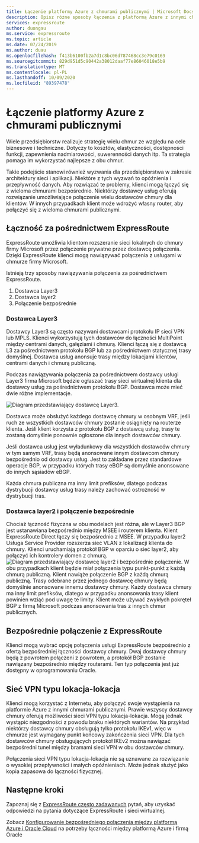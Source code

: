 ```yaml
---
title: Łączenie platformy Azure z chmurami publicznymi | Microsoft Docs
description: Opisz różne sposoby łączenia z platformą Azure z innymi chmurami publicznymi
services: expressroute
author: duongau
ms.service: expressroute
ms.topic: article
ms.date: 07/24/2019
ms.author: duau
ms.openlocfilehash: f413b6100fb2a7d1c8bc06d787468cc3e79c0169
ms.sourcegitcommit: 829d951d5c90442a38012daaf77e86046018e5b9
ms.translationtype: MT
ms.contentlocale: pl-PL
ms.lasthandoff: 10/09/2020
ms.locfileid: "89397478"
---
```

# <a name="connecting-azure-with-public-clouds"></a>Łączenie platformy Azure z chmurami publicznymi

Wiele przedsiębiorstw realizuje strategię wielu chmur ze względu na cele biznesowe i techniczne. Dotyczy to kosztów, elastyczności, dostępności funkcji, zapewnienia nadmiarowości, suwerenności danych itp. Ta strategia pomaga im wykorzystać najlepsze z obu chmur. 

Takie podejście stanowi również wyzwania dla przedsiębiorstwa w zakresie architektury sieci i aplikacji. Niektóre z tych wyzwań to opóźnienia i przepływność danych. Aby rozwiązać te problemy, klienci mogą łączyć się z wieloma chmurami bezpośrednio. Niektórzy dostawcy usług oferują rozwiązanie umożliwiające połączenie wielu dostawców chmury dla klientów. W innych przypadkach klient może wdrożyć własny router, aby połączyć się z wieloma chmurami publicznymi.
## <a name="connectivity-via-expressroute"></a>Łączność za pośrednictwem ExpressRoute
ExpressRoute umożliwia klientom rozszeranie sieci lokalnych do chmury firmy Microsoft przez połączenie prywatne przez dostawcę połączenia. Dzięki ExpressRoute klienci mogą nawiązywać połączenia z usługami w chmurze firmy Microsoft.

Istnieją trzy sposoby nawiązywania połączenia za pośrednictwem ExpressRoute.

1. Dostawca Layer3
2. Dostawca layer2
3. Połączenie bezpośrednie

### <a name="layer3-provider"></a>Dostawca Layer3

Dostawcy Layer3 są często nazywani dostawcami protokołu IP sieci VPN lub MPLS. Klienci wykorzystują tych dostawców do łączności MultiPoint między centrami danych, gałęziami i chmurą. Klienci łączą się z dostawcą L3 za pośrednictwem protokołu BGP lub za pośrednictwem statycznej trasy domyślnej. Dostawca usług anonsuje trasy między lokacjami klientów, centrami danych i chmurą publiczną. 
 
Podczas nawiązywania połączenia za pośrednictwem dostawcy usługi Layer3 firma Microsoft będzie ogłaszać trasy sieci wirtualnej klienta dla dostawcy usług za pośrednictwem protokołu BGP. Dostawca może mieć dwie różne implementacje.

![Diagram przedstawiający dostawcę Layer3.](media/expressroute-connect-azure-to-public-cloud/azure-to-public-clouds-l3.png)

Dostawca może obsłużyć każdego dostawcę chmury w osobnym VRF, jeśli ruch ze wszystkich dostawców chmury zostanie osiągnięty na routerze klienta. Jeśli klient korzysta z protokołu BGP z dostawcą usług, trasy te zostaną domyślnie ponownie ogłoszone dla innych dostawców chmury. 

Jeśli dostawca usług jest wyładunkowy dla wszystkich dostawców chmury w tym samym VRF, trasy będą anonsowane innym dostawcom chmury bezpośrednio od dostawcy usług. Jest to zakładane przez standardowe operacje BGP, w przypadku których trasy eBGP są domyślnie anonsowane do innych sąsiadów eBGP.

Każda chmura publiczna ma inny limit prefiksów, dlatego podczas dystrybucji dostawcy usług trasy należy zachować ostrożność w dystrybucji tras.

### <a name="layer2-provider-and-direct-connection"></a>Dostawca layer2 i połączenie bezpośrednie

Chociaż łączność fizyczna w obu modelach jest różna, ale w Layer3 BGP jest ustanawiana bezpośrednio między MSEE i routerem klienta. Klient ExpressRoute Direct łączy się bezpośrednio z MSEE. W przypadku layer2 Usługa Service Provider rozszerza sieć VLAN z lokalizacji klienta do chmury. Klienci uruchamiają protokół BGP w oparciu o sieć layer2, aby połączyć ich kontrolery domen z chmurą.
![Diagram przedstawiający dostawcę layer2 i bezpośrednie połączenie.](media/expressroute-connect-azure-to-public-cloud/azure-to-public-clouds-l2.png)
W obu przypadkach klient będzie miał połączenia typu punkt-punkt z każdą chmurą publiczną. Klient nawiąże połączenie BGP z każdą chmurą publiczną. Trasy odebrane przez jednego dostawcę chmury będą domyślnie anonsowane innemu dostawcy chmury. Każdy dostawca chmury ma inny limit prefiksów, dlatego w przypadku anonsowania trasy klient powinien wziąć pod uwagę te limity. Klient może używać zwykłych pokręteł BGP z firmą Microsoft podczas anonsowania tras z innych chmur publicznych.

## <a name="direct-connection-with-expressroute"></a>Bezpośrednie połączenie z ExpressRoute

Klienci mogą wybrać opcję połączenia usługi ExpressRoute bezpośrednio z ofertą bezpośredniej łączności dostawcy chmury. Dwaj dostawcy chmury będą z powrotem połączeni z powrotem, a protokół BGP zostanie nawiązany bezpośrednio między routerami. Ten typ połączenia jest już dostępny w oprogramowaniu Oracle.

## <a name="site-to-site-vpn"></a>Sieć VPN typu lokacja-lokacja

Klienci mogą korzystać z Internetu, aby połączyć swoje wystąpienia na platformie Azure z innymi chmurami publicznymi. Prawie wszyscy dostawcy chmury oferują możliwości sieci VPN typu lokacja-lokacja. Mogą jednak wystąpić niezgodności z powodu braku niektórych wariantów. Na przykład niektórzy dostawcy chmury obsługują tylko protokołu IKEv1, więc w chmurze jest wymagany punkt końcowy zakończenia sieci VPN. Dla tych dostawców chmury obsługujących protokół IKEv2 można nawiązać bezpośredni tunel między bramami sieci VPN w obu dostawców chmury.

Połączenia sieci VPN typu lokacja-lokacja nie są uznawane za rozwiązanie o wysokiej przepływności i małych opóźnieniach. Może jednak służyć jako kopia zapasowa do łączności fizycznej.

## <a name="next-steps"></a>Następne kroki
Zapoznaj się z [ExpressRoute często zadawanych][ER-FAQ] pytań, aby uzyskać odpowiedzi na pytania dotyczące ExpressRoute i sieci wirtualnej.

Zobacz [Konfigurowanie bezpośredniego połączenia między platformą Azure i Oracle Cloud][ER-OCI] na potrzeby łączności między platformą Azure i firmą Oracle

<!--Link References-->
[ER-FAQ]: https://docs.microsoft.com/azure/expressroute/expressroute-faqs
[ER-OCI]: https://docs.microsoft.com/azure/virtual-machines/workloads/oracle/configure-azure-oci-networking



